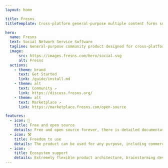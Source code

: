```yaml
---
layout: home

title: Fresns
titleTemplate: Cross-platform general-purpose multiple content forms social network service software.

hero:
  name: Fresns
  text: Social Network Service Software
  tagline: General-purpose community product designed for cross-platform, and supports flexible and diverse content forms. It conforms to the trend of the times, satisfies a variety of operating scenarios, is more open and easier to re-development.
  image:
      src: https://images.fresns.com/hero/social.svg
      alt: Fresns
  actions:
    - theme: brand
      text: Get Started
      link: /guide/install.md
    - theme: alt
      text: Community ↗
      link: https://discuss.fresns.org/
    - theme: alt
      text: Marketplace ↗
      link: https://marketplace.fresns.com/open-source

features:
  - icon: 🎉
    title: Free and open source
    details: Free and open source forever, there is detailed documentation (including front and back-end prototypes, flowcharts, data dictionaries, API Wiki and other information content), you can complete a complete understanding of the product logic.
  - icon: 🛠
    title: Freedom to use
    details: The product can be used for any purpose, including commercial use, and even the right to use intellectual property (Invention patents and computer software copyrights) is granted to Fresns users free of charge in perpetuity.
  - icon: 💡
    title: Ecosystem support
    details: Extremely flexible product architecture, brainstorming developer ecology, can meet the service needs of any market background and operation scenario, including support for commercial realization, so that the imagination is infinite possible.
---
```

